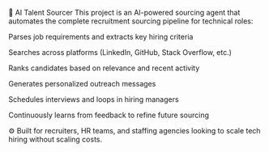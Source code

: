 🧠 AI Talent Sourcer
This project is an AI-powered sourcing agent that automates the complete recruitment sourcing pipeline for technical roles:

Parses job requirements and extracts key hiring criteria

Searches across platforms (LinkedIn, GitHub, Stack Overflow, etc.)

Ranks candidates based on relevance and recent activity

Generates personalized outreach messages

Schedules interviews and loops in hiring managers

Continuously learns from feedback to refine future sourcing

⚙️ Built for recruiters, HR teams, and staffing agencies looking to scale tech hiring without scaling costs.
